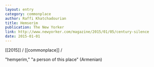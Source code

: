 ```yaml
---
layout: entry
category: commonplace
author: Raffi Khatchadourian
title: Hemserim
publication: The New Yorker
link: http://www.newyorker.com/magazine/2015/01/05/century-silence
date: 2015-01-01
---
```


[[2015]] / [[commonplace]] / 

"hemşerim," "a person of this place" (Armenian)


